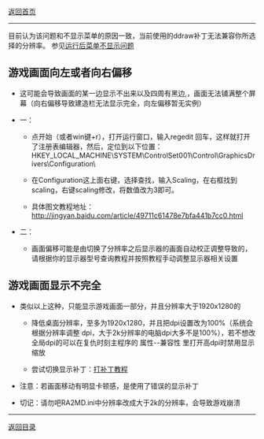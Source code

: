 [返回首页](./Home)

***

目前认为该问题和不显示菜单的原因一致，当前使用的ddraw补丁无法兼容你所选择的分辨率。
参见[运行后菜单不显示问题](运行后菜单不显示问题)

## 游戏画面向左或者向右偏移

- 这可能会导致画面的某一边显示不出来以及四周有黑边,，画面无法铺满整个屏幕（向右偏移导致建造栏无法显示完全，向左偏移暂无实例）

- 一：

  - 点开始（或者win键+r），打开运行窗口，输入regedit 回车，这样就打开了注册表编辑器，然后，定位到以下位置： HKEY_LOCAL_MACHINE\\SYSTEM\\ControlSet001\\Control\\GraphicsDrivers\\Configuration\\

  - 在Configuration这上面右键，选择查找，输入Scaling，在右框找到scaling，右键scaling修改，将数值改为3即可。

  - 具体图文教程地址：http://jingyan.baidu.com/article/49711c61478e7bfa441b7cc0.html

- 二：

  - 画面偏移可能是由切换了分辨率之后显示器的画面自动校正调整导致的，请根据你的显示器型号查询教程并按照教程手动调整显示器相关设置

## 游戏画面显示不完全

- 类似以上这种，只能显示游戏画面一部分，并且分辨率大于1920x1280的

  - 降低桌面分辨率，至多为1920x1280，并且把dpi设置改为100%（系统会根据分辨率调整 dpi，大于2k分辨率的电脑dpi大多不是100%），若不想改全局dpi的可以在复仇时刻主程序的 属性--兼容性 里打开高dpi时禁用显示缩放

  - 尝试切换显示补丁：[打补丁教程](运行后菜单不显示问题)

- 注意：若画面移动有明显卡顿感，是使用了错误的显示补丁

- 切记：请勿吧RA2MD.ini中分辨率改成大于2k的分辨率，会导致游戏崩溃





***
[返回目录](./常见问题指南)